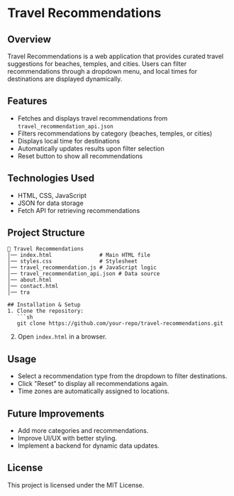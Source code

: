 # Travel Recommendations

## Overview
Travel Recommendations is a web application that provides curated travel suggestions for beaches, temples, and cities. Users can filter recommendations through a dropdown menu, and local times for destinations are displayed dynamically.

## Features
- Fetches and displays travel recommendations from `travel_recommendation_api.json`
- Filters recommendations by category (beaches, temples, or cities)
- Displays local time for destinations
- Automatically updates results upon filter selection
- Reset button to show all recommendations

## Technologies Used
- HTML, CSS, JavaScript
- JSON for data storage
- Fetch API for retrieving recommendations

## Project Structure
```
📂 Travel Recommendations
│── index.html               # Main HTML file
│── styles.css               # Stylesheet
│── travel_recommendation.js # JavaScript logic
│── travel_recommendation_api.json # Data source
│── about.html
│── contact.html
│── tra

## Installation & Setup
1. Clone the repository:
   ```sh
   git clone https://github.com/your-repo/travel-recommendations.git
   ```
2. Open `index.html` in a browser.

## Usage
- Select a recommendation type from the dropdown to filter destinations.
- Click "Reset" to display all recommendations again.
- Time zones are automatically assigned to locations.

## Future Improvements
- Add more categories and recommendations.
- Improve UI/UX with better styling.
- Implement a backend for dynamic data updates.

## License
This project is licensed under the MIT License.

